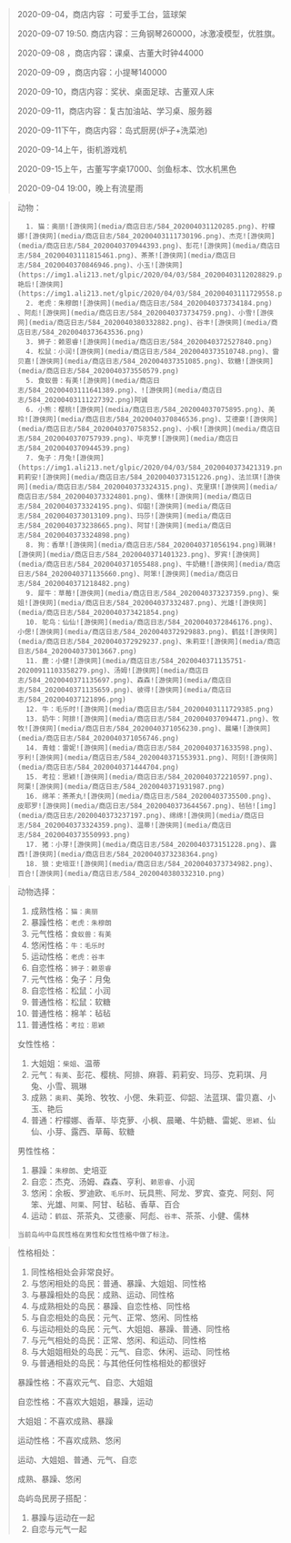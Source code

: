 >
>
>2020-09-04，商店内容 ：可爱手工台，篮球架
>
>2020-09-07 19:50.  商店内容：三角钢琴260000，冰激凌模型，优胜旗。
>
>2020-09-08 ，商店内容：课桌、古董大时钟44000
>
>2020-09-09 ，商店内容：小提琴140000
>
>2020-09-10，商店内容：奖状、桌面足球、古董双人床
>
>2020-09-11，商店内容：复古加油站、学习桌、服务器
>
>2020-09-11下午，商店内容：岛式厨房(炉子+洗菜池)
>
>2020-09-14上午，街机游戏机
>
>2020-09-15上午，古董写字桌17000、剑鱼标本、饮水机黑色
>
>2020-09-04 19:00，晚上有流星雨

>
>
>动物：
>
>  		1. 猫：奥丽![游侠网](media/商店日志/584_202004031120285.png)、柠檬娜![游侠网](media/商店日志/584_20200403111730196.png)、杰克![游侠网](media/商店日志/584_2020040370944393.png)、彭花![游侠网](media/商店日志/584_20200403111815461.png)、茶茶![游侠网](media/商店日志/584_2020040370846946.png)、小玉![游侠网](https://img1.ali213.net/glpic/2020/04/03/584_20200403112028829.png)、艳后![游侠网](https://img1.ali213.net/glpic/2020/04/03/584_20200403111729558.png)
>  		2. 老虎：朱穆朗![游侠网](media/商店日志/584_2020040373734184.png) 、阿彪![游侠网](media/商店日志/584_2020040373734759.png)、小雪![游侠网](media/商店日志/584_2020040380332882.png)、谷丰![游侠网](media/商店日志/584_2020040373643536.png)
>  		3. 狮子：赖恩睿![游侠网](media/商店日志/584_2020040372527840.png)
>  		4. 松鼠：小润![游侠网](media/商店日志/584_2020040373510748.png)、雷贝嘉![游侠网](media/商店日志/584_202004037351085.png)、软糖![游侠网](media/商店日志/584_2020040373550579.png)
>  		5. 食蚁兽：有美![游侠网](media/商店日志/584_20200403111641389.png)、![游侠网](media/商店日志/584_20200403111227392.png)阿诚
>  		6. 小熊：樱桃![游侠网](media/商店日志/584_202004037075895.png)、美玲![游侠网](media/商店日志/584_2020040370846536.png)、艾德豪![游侠网](media/商店日志/584_2020040370758352.png)、小枫![游侠网](media/商店日志/584_2020040370757939.png)、毕克萝![游侠网](media/商店日志/584_2020040370944539.png)
>  		7. 兔子：月兔![游侠网](https://img1.ali213.net/glpic/2020/04/03/584_2020040373421319.png)、莉莉安![游侠网](media/商店日志/584_2020040373151226.png)、法兰琪![游侠网](media/商店日志/584_2020040373324315.png)、克里琪![游侠网](media/商店日志/584_2020040373324801.png)、儒林![游侠网](media/商店日志/584_2020040373324195.png)、仰韶![游侠网](media/商店日志/584_2020040373013109.png)、玛莎![游侠网](media/商店日志/584_2020040373238665.png)、阿甘![游侠网](media/商店日志/584_2020040373324898.png)
>  		8. 狗：香草![游侠网](media/商店日志/584_2020040371056194.png)珮琳![游侠网](media/商店日志/584_2020040371401323.png)、罗宾![游侠网](media/商店日志/584_2020040371055488.png)、牛奶糖![游侠网](media/商店日志/584_2020040371135660.png)、阿笨![游侠网](media/商店日志/584_2020040371218482.png)
>  		9. 犀牛：草莓![游侠网](media/商店日志/584_2020040373237359.png)、柴姐![游侠网](media/商店日志/584_202004037332487.png)、光雄![游侠网](media/商店日志/584_2020040373421854.png)
>  		10. 鸵鸟：仙仙![游侠网](media/商店日志/584_2020040372846176.png)、小偲![游侠网](media/商店日志/584_2020040372929883.png)、鹤兹![游侠网](media/商店日志/584_2020040372929237.png)、朱莉亚![游侠网](media/商店日志/584_2020040373013667.png)
>  		11. 鹿：小健![游侠网](media/商店日志/584_2020040371135751-20200911103358279.png)、汤姆![游侠网](media/商店日志/584_2020040371135697.png)、森森![游侠网](media/商店日志/584_2020040371135659.png)、彼得![游侠网](media/商店日志/584_202004037121896.png)
>  		12. 牛：毛乐时![游侠网](media/商店日志/584_20200403111729385.png)
>  		13. 奶牛：阿排![游侠网](media/商店日志/584_202004037094471.png)、牧牧![游侠网](media/商店日志/584_2020040371056230.png)、晨曦![游侠网](media/商店日志/584_2020040371056746.png)
>  		14. 青蛙：雷妮![游侠网](media/商店日志/584_2020040371633598.png)、亨利![游侠网](media/商店日志/584_2020040371553931.png)、阿刻![游侠网](media/商店日志/584_2020040371444704.png)
>  		15. 考拉：思颖![游侠网](media/商店日志/584_2020040372210597.png)、阿栗![游侠网](media/商店日志/584_2020040371931987.png)
>  		16. 绵羊：茶茶丸![游侠网](media/商店日志/584_20200403735500.png)、皮耶罗![游侠网](media/商店日志/584_2020040373644567.png)、毡毡![img](media/商店日志/2020040373237197.png)、绵绵![游侠网](media/商店日志/584_2020040373324359.png)、温蒂![游侠网](media/商店日志/584_2020040373550993.png)
>  		17. 猪：小芽![游侠网](media/商店日志/584_2020040373151228.png)、露西![游侠网](media/商店日志/584_2020040373238364.png)
>  		18. 狼：史培亚![游侠网](media/商店日志/584_2020040373734982.png)、百合![游侠网](media/商店日志/584_2020040380332310.png)

> 动物选择：
>
> 1. 成熟性格：`猫：奥丽` 
> 2. 暴躁性格：`老虎：朱穆朗`
> 3. 元气性格：`食蚁兽：有美`
> 4. 悠闲性格：`牛：毛乐时`
> 5. 运动性格：`老虎：谷丰`
> 6. 自恋性格：`狮子：赖恩睿`
> 7. 元气性格：兔子：月兔
> 8. 自恋性格：松鼠：小润
> 9. 普通性格：松鼠：软糖
> 10. 普通性格：棉羊：毡毡
> 11. 普通性格：`考拉：恩颖`
>
> 
>
> 
>
> 女性性格：
>
> 1. 大姐姐：`柴姐`、温蒂
> 2. 元气：`有美`、彭花、樱桃、阿排、麻蓉、莉莉安、玛莎、克莉琪、月兔、小雪、珮琳
> 3. 成熟：`奥莉`、美玲、牧牧、小偲、朱莉亚、仰韶、法蓝琪、雷贝嘉、小玉、艳后
> 4. 普通：柠檬娜、香草、毕克萝、小枫、晨曦、牛奶糖、雷妮、`思颖`、仙仙、小芽、露西、草莓、软糖
>
> 男性性格：
>
> 1. 暴躁：`朱穆朗`、史培亚
> 2. 自恋：杰克、汤姆、森森、亨利、`赖恩睿`、小润
> 3. 悠闲：余板、罗迪欧、`毛乐时`、玩具熊、阿龙、罗宾、查克、阿刻、阿笨、光雄、`阿栗`、阿甘、毡毡、香草、百合
> 4. 运动：`鹤兹`、茶茶丸、艾德豪、阿彪、`谷丰`、茶茶、小健、儒林
>
> 
>
> `当前岛屿中岛民性格在男性和女性性格中做了标注。`

>性格相处：
>
>1. 同性格相处会非常良好。
>2. 与悠闲相处的岛民：普通、暴躁、大姐姐、同性格
>3. 与暴躁相处的岛民：成熟、运动、同性格
>4. 与成熟相处的岛民：暴躁、自恋性格、同性格
>5. 与自恋相处的岛民：元气、正常、悠闲、同性格
>6. 与运动相处的岛民：元气、大姐姐、暴躁、普通、同性格
>7. 与元气相处的岛民：正常、悠闲、和运动、同性格
>8. 与大姐姐相处的岛民：元气、自恋、休闲、运动、同性格
>9. 与普通相处的岛民：与其他任何性格相处的都很好
>
>暴躁性格：不喜欢元气、自恋、大姐姐
>
>自恋性格：不喜欢大姐姐，暴躁，运动
>
>大姐姐：不喜欢成熟、暴躁
>
>运动性格：不喜欢成熟、悠闲
>
>
>
>运动、大姐姐、普通、元气、自恋
>
>成熟、暴躁、悠闲
>
>
>
>岛屿岛民房子搭配：
>
>1. 暴躁与运动在一起
>2. 自恋与元气一起





